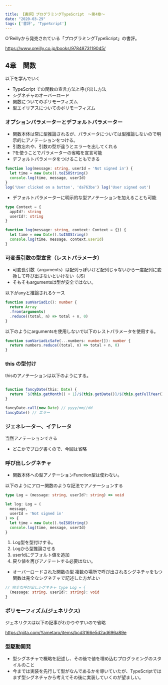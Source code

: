 ```yaml
---

title: 【書評】プログラミングTypeScript　〜第4章〜
date: "2020-03-29"
tags: ['書評', 'TypeScript']
---
```


O'Reillyから発売されている「プログラミングTypeScript」の書評。

https://www.oreilly.co.jp/books/9784873119045/


## 4章　関数

以下を学んでいく

- TypeScript での関数の宣言方法と呼び出し方法
- シグネチャのオーバーロード
- 関数についてのポリモーフィズム
- 型エイリアスについてのポリモーフィズム

### オプションパラメーターとデフォルトパラメーター

- 関数本体は常に型推論されるが、パラメータについては型推論しないので明示的にアノテーションをつける。
- 引数忘れや、引数の型が違うとエラーを出してくれる
- ?を使うことでパラメーターの省略を宣言可能
 - デフォルトパラメータをつけることもできる

```typescript
function log(message: string, userId = 'Not signed in') {
  let time = new Date().toISOString()
  console.log(time, message, userId)
}
log('User clicked on a button', 'da763be') log('User signed out')
```

- デフォルトパラメーターに明示的な型アノテーションを加えることも可能

```typescript
type Context = {
  appId?: string
  userId?: string
}

function log(message: string, context: Context = {}) {
  let time = new Date().toISOString()
  console.log(time, message, context.userId)
}
```

### 可変長引数の型宣言（レストパラメータ）
- 可変長引数（arguments）は配列っぽいけど配列じゃないから一度配列に変換して呼び出さないといけない（JS）
- そもそもargumentsは型が安全ではない。

以下がanyと推論されるケース

```typescript
function sumVariadic(): number {
  return Array
  .from(arguments)
  .reduce((total, n) => total + n, 0)
}

```

以下のようにargumentsを使用しないで以下のレストパラメータを使用する。

```typescript
function sumVariadicSafe(...numbers: number[]): number {
  return numbers.reduce((total, n) => total + n, 0)
}

```

### this の型付け
thisのアノテーションは以下のようにする。

```typescript

function fancyDate(this: Date) {
  return `${this.getMonth() + 1}/${this.getDate()}/${this.getFullYear()}`
}

fancyDate.call(new Date) // yyyy/mm//dd
fancyDate() // エラー

```

### ジェネレーター、イテレータ
当然アノテーションできる
- どこかでブログ書くので、今回は省略


### 呼び出しシグネチャ

- 関数本体への型アノテーションFunction型は使わない。

以下のようにアロー関数のような記法でアノテーションする

```typescript
type Log = (message: string, userId?: string) => void

let log: Log = (
  message,
  userId = 'Not signed in'
) => {
  let time = new Date().toISOString()
  console.log(time, message, userId) 
}

```

1. Log型を型付けする。
2. Logから型推論させる
3. userIdにデフォルト値を追加
4. 戻り値を再びアノテートする必要はない。


- オーバーロードされた関数の型
複数の場所で呼び出されるシグネチャをもつ関数は完全なシグネチャで記述した方がよい

```typescript
// 完全な呼び出しシグネチャ type Log = {
  (message: string, userId?: string): void
}

```

### ポリモーフィズム(ジェネリクス)
ジェネリクスは以下の記事がわかりやすいので省略

https://qiita.com/Yametaro/items/bcd3166e5d2ad696a89e

### 型駆動開発
- 型シグネチャで概略を記述し、その後で値を埋め込むプログラミングのスタイルのこと
- 今までは実装を先行して型がなんであるかを導いていたが、TypeScriptではまず型シグネチャから考えてその後に実装していくのが望ましい。

